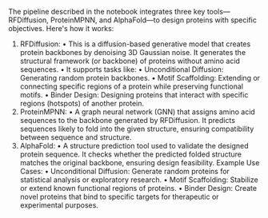 The pipeline described in the notebook integrates three key tools—RFDiffusion, ProteinMPNN, and AlphaFold—to design proteins with specific objectives. Here's how it works:
1.	RFDiffusion:
•	This is a diffusion-based generative model that creates protein backbones by denoising 3D Gaussian noise. It generates the structural framework (or backbone) of proteins without amino acid sequences.
•	It supports tasks like:
•	Unconditional Diffusion: Generating random protein backbones.
•	Motif Scaffolding: Extending or connecting specific regions of a protein while preserving functional motifs.
•	Binder Design: Designing proteins that interact with specific regions (hotspots) of another protein.
2.	ProteinMPNN:
•	A graph neural network (GNN) that assigns amino acid sequences to the backbone generated by RFDiffusion. It predicts sequences likely to fold into the given structure, ensuring compatibility between sequence and structure.
3.	AlphaFold:
•	A structure prediction tool used to validate the designed protein sequence. It checks whether the predicted folded structure matches the original backbone, ensuring design feasibility.
Example Use Cases:
•	Unconditional Diffusion: Generate random proteins for statistical analysis or exploratory research.
•	Motif Scaffolding: Stabilize or extend known functional regions of proteins.
•	Binder Design: Create novel proteins that bind to specific targets for therapeutic or experimental purposes.

